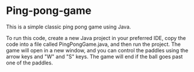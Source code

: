 # Ping-pong-game
This is a simple classic ping pong game using Java.


To run this code, create a new Java project in your preferred IDE, copy the code into a file called PingPongGame.java, and then run the project.
The game will open in a new window, and you can control the paddles using the arrow keys and "W" and "S" keys.
The game will end if the ball goes past one of the paddles.
